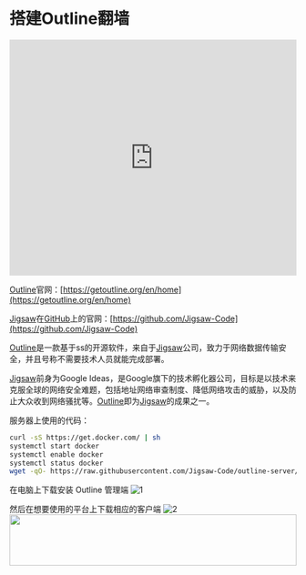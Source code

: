 # 搭建Outline翻墙
<iframe width="100%" height="415" src="https://www.youtube.com/embed/HYp759SJIKI" frameborder="0" allow="autoplay; encrypted-media" allowfullscreen></iframe>

[Outline](https://getoutline.org/en/home)官网：[https://getoutline.org/en/home](https://getoutline.org/en/home)

[Jigsaw](https://jigsaw.google.com)在[GitHub](https://github.com)上的官网：[https://github.com/Jigsaw-Code](https://github.com/Jigsaw-Code)

[Outline](https://getoutline.org/en/home)是一款基于ss的开源软件，来自于[Jigsaw](https://jigsaw.google.com)公司，致力于网络数据传输安全，并且号称不需要技术人员就能完成部署。

[Jigsaw](https://jigsaw.google.com)前身为Google Ideas，是Google旗下的技术孵化器公司，目标是以技术来克服全球的网络安全难题，包括地址网络审查制度、降低网络攻击的威胁，以及防止大众收到网络骚扰等。[Outline](https://getoutline.org/en/home)即为[Jigsaw](https://jigsaw.google.com)的成果之一。

服务器上使用的代码：
```bash
curl -sS https://get.docker.com/ | sh
systemctl start docker
systemctl enable docker
systemctl status docker
wget -qO- https://raw.githubusercontent.com/Jigsaw-Code/outline-server/master/src/server_manager/install_scripts/install_server.sh | bash
```
在电脑上下载安装 Outline 管理端
![1](https://www.png8.com/2019/03/23/5c959b95ce20e.png)

然后在想要使用的平台上下载相应的客户端
![2](https://www.png8.com/2019/03/23/5c959bb134841.png)
<a href="https://www.vultr.com/?ref=7775614-4F"><img src="https://www.vultr.com/media/banner_1.png" width="100%" height="90"></a>